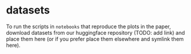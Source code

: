 # datasets

To run the scripts in `notebooks` that reproduce the plots in the paper, download datasets from our huggingface repository (TODO: add link) and place them here (or if you prefer place them elsewhere and symlink them here).